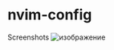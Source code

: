 # nvim-config

Screenshots
![изображение](https://user-images.githubusercontent.com/35633190/144870511-aa60a79b-ffeb-42e3-8fd3-d691ac45e194.png)
